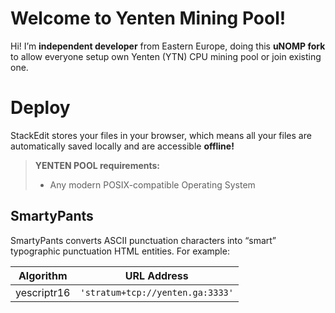 <h1 id="welcome-to-yenten-mining-pool">Welcome to Yenten Mining Pool!</h1>
<p>Hi! I’m <strong>independent developer</strong> from Eastern Europe, doing this <strong>uNOMP fork</strong> to allow everyone setup own Yenten (YTN) CPU mining pool or join existing one.</p>
<h1 id="deploy">Deploy</h1>
<p>StackEdit stores your files in your browser, which means all your files are automatically saved locally and are accessible <strong>offline!</strong></p>
<blockquote>
<p><strong>YENTEN POOL requirements:</strong></p>
<ul>
<li>Any modern POSIX-compatible Operating System</li>
</ul>
</blockquote>
<h2 id="smartypants">SmartyPants</h2>
<p>SmartyPants converts ASCII punctuation characters into “smart” typographic punctuation HTML entities. For example:</p>

<table>
<thead>
<tr>
<th>Algorithm</th>
<th>URL Address</th>
</tr>
</thead>
<tbody>
<tr>
<td>yescriptr16</td>
<td><code>'stratum+tcp://yenten.ga:3333'</code></td>
</tr>
</tbody>
</table>
